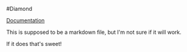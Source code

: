 #Diamond

[Documentation](html/index.html)

This is supposed to be a markdown file, but I'm not sure if it will work.

If it does that's sweet!